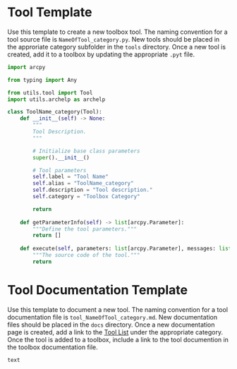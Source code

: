 # Tool Template

Use this template to create a new toolbox tool. The naming convention for a tool source file is `NameOfTool_category.py`. New tools should be placed in the approriate category subfolder in the `tools` directory. Once a new tool is created, add it to a toolbox by updating the appropriate `.pyt` file.

```python
import arcpy

from typing import Any

from utils.tool import Tool
import utils.archelp as archelp

class ToolName_category(Tool):
    def __init__(self) -> None:
        """
        Tool Description.
        """

        # Initialize base class parameters
        super().__init__()

        # Tool parameters
        self.label = "Tool Name"
        self.alias = "ToolName_category"
        self.description = "Tool description."
        self.category = "Toolbox Category"

        return
    
    def getParameterInfo(self) -> list[arcpy.Parameter]:
        """Define the tool parameters."""
        return []
    
    def execute(self, parameters: list[arcpy.Parameter], messages: list[Any]) -> None:
        """The source code of the tool."""
        return
```

# Tool Documentation Template

Use this template to document a new tool. The naming convention for a tool documentation file is `tool_NameOfTool_category.md`. New documentation files should be placed in the `docs` directory. Once a new documentation page is created, add a link to the [Tool List](Tool_List.md) under the appropriate category. Once the tool is added to a toolbox, include a link to the tool documention in the toolbox documentation file.

```markdown
text
```